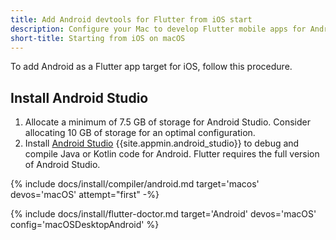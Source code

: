 ```yaml
---
title: Add Android devtools for Flutter from iOS start
description: Configure your Mac to develop Flutter mobile apps for Android.
short-title: Starting from iOS on macOS
---
```


To add Android as a Flutter app target for iOS, follow this procedure.

## Install Android Studio

1. Allocate a minimum of 7.5 GB of storage for Android Studio.
   Consider allocating 10 GB of storage for an optimal configuration.
1. Install [Android Studio][] {{site.appmin.android_studio}} to debug and compile
   Java or Kotlin code for Android.
   Flutter requires the full version of Android Studio.

{% include docs/install/compiler/android.md
   target='macos'
   devos='macOS'
   attempt="first" -%}

{% include docs/install/flutter-doctor.md
   target='Android'
   devos='macOS'
   config='macOSDesktopAndroid' %}

[Android Studio]: https://developer.android.com/studio/install#mac
